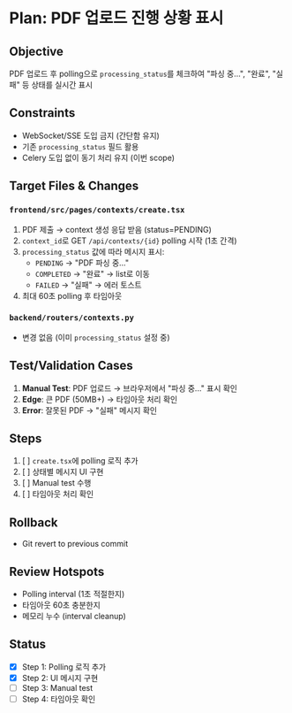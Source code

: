 # Plan: PDF 업로드 진행 상황 표시

## Objective
PDF 업로드 후 polling으로 `processing_status`를 체크하여 "파싱 중...", "완료", "실패" 등 상태를 실시간 표시

## Constraints
- WebSocket/SSE 도입 금지 (간단함 유지)
- 기존 `processing_status` 필드 활용
- Celery 도입 없이 동기 처리 유지 (이번 scope)

## Target Files & Changes

### `frontend/src/pages/contexts/create.tsx`
1. PDF 제출 → context 생성 응답 받음 (status=PENDING)
2. `context_id`로 GET `/api/contexts/{id}` polling 시작 (1초 간격)
3. `processing_status` 값에 따라 메시지 표시:
   - `PENDING` → "PDF 파싱 중..."
   - `COMPLETED` → "완료" → list로 이동
   - `FAILED` → "실패" → 에러 토스트
4. 최대 60초 polling 후 타임아웃

### `backend/routers/contexts.py`
- 변경 없음 (이미 `processing_status` 설정 중)

## Test/Validation Cases
1. **Manual Test**: PDF 업로드 → 브라우저에서 "파싱 중..." 표시 확인
2. **Edge**: 큰 PDF (50MB+) → 타임아웃 처리 확인
3. **Error**: 잘못된 PDF → "실패" 메시지 확인

## Steps
1. [ ] `create.tsx`에 polling 로직 추가
2. [ ] 상태별 메시지 UI 구현
3. [ ] Manual test 수행
4. [ ] 타임아웃 처리 확인

## Rollback
- Git revert to previous commit

## Review Hotspots
- Polling interval (1초 적절한지)
- 타임아웃 60초 충분한지
- 메모리 누수 (interval cleanup)

## Status
- [x] Step 1: Polling 로직 추가
- [x] Step 2: UI 메시지 구현
- [ ] Step 3: Manual test
- [ ] Step 4: 타임아웃 확인
